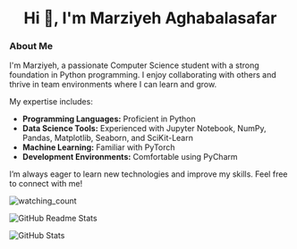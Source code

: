 
<h1 align="center"> Hi 👋, I'm Marziyeh Aghabalasafar </h1>

### About Me

I'm Marziyeh, a passionate Computer Science student with a strong foundation in Python programming. I enjoy collaborating with others and thrive in team environments where I can learn and grow.

My expertise includes:

- <b>Programming Languages:</b> Proficient in Python
- <b>Data Science Tools:</b> Experienced with Jupyter Notebook, NumPy, Pandas, Matplotlib, Seaborn, and SciKit-Learn
- <b>Machine Learning:</b> Familiar with PyTorch
- <b>Development Environments:</b> Comfortable using PyCharm

I’m always eager to learn new technologies and improve my skills. Feel free to connect with me!


<img src="https://komarev.com/ghpvc/?username=MarziyehAghabalasafar&color=brightgreen" alt="watching_count" />

![GitHub Readme Stats](https://github-readme-stats.vercel.app/api?username=MarziyehAghabalasafar&count_private=true&theme=radical)


![GitHub Stats](https://github-readme-stats.vercel.app/api?username=MarziyehAghabalasafar&show_icons=true&theme=radical)




